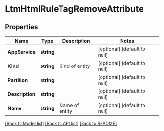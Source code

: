 # LtmHtmlRuleTagRemoveAttribute

## Properties
Name | Type | Description | Notes
------------ | ------------- | ------------- | -------------
**AppService** | **string** |  | [optional] [default to null]
**Kind** | **string** | Kind of entity | [optional] [default to null]
**Partition** | **string** |  | [optional] [default to null]
**Description** | **string** |  | [optional] [default to null]
**Name** | **string** | Name of entity | [optional] [default to null]

[[Back to Model list]](../README.md#documentation-for-models) [[Back to API list]](../README.md#documentation-for-api-endpoints) [[Back to README]](../README.md)


